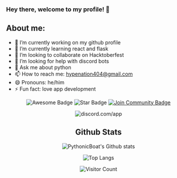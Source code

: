 ### Hey there, welcome to my profile! 👋

## About me:

- 🔭 I’m currently working on my github profile
- 🌱 I’m currently learning react and flask
- 👯 I’m looking to collaborate on Hacktoberfest
- 🤔 I’m looking for help with discord bots
- 💬 Ask me about python 
- 📫 How to reach me: hypenation404@gmail.com
- 😄 Pronouns: he/him
- ⚡ Fun fact: love app development

<div align="center">
<img src="https://cdn.rawgit.com/sindresorhus/awesome/d7305f38d29fed78fa85652e3a63e154dd8e8829/media/badge.svg" alt="Awesome Badge"/>
<img src="https://img.shields.io/static/v1?label=%F0%9F%8C%9F&message=If%20Useful&style=style=flat&color=BC4E99" alt="Star Badge"/>
<a href="https://discord.gg/X4CJaAHWev"><img src="https://img.shields.io/discord/775610059786158111.svg?style=flat&label=Join%20Community&color=7289DA" alt="Join Community Badge"/></a>

![discord.com/app](https://discord.c99.nl/widget/theme-4/722343830149398539.png)
  
## Github Stats

![PythonicBoat's Github stats](https://github-readme-stats.vercel.app/api?username=PythonicBoat&show_icons=true&theme=dark)

![Top Langs](https://github-readme-stats.vercel.app/api/top-langs/?username=PythonicBoat)

![Visitor Count](https://profile-counter.glitch.me/PythonicBoat/count.svg)
